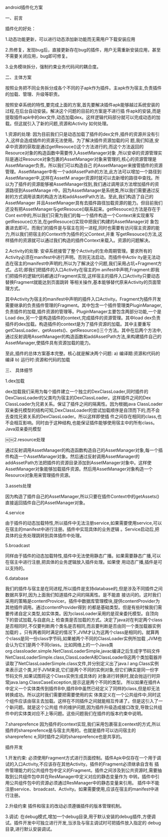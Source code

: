 android插件化方案

一、前言

插件化的好处：

1.动态功能更新，可以进行动态添加新功能而无需用户下载安装应用

2.热修复，发现bug后，直接更新存在bug的插件，用户无需重新安装应用，甚至不需要关闭应用，bug即可修复。

3.业务模块拆分，强制约束业务代码间的耦合度。

二、主体方案

按照业务把不同业务拆分成各个不同的子apk作为插件。主apk作为宿主,负责插件的加载、管理、升级等职责。

按照安卓系统的特性,要完成上面的方案,首先要解决插件apk能够越过系统安装的过程,在后台自动安装。解决这个问题的目前的方案是不进行插 件apk的安装,而是提取插件apk中的dex文件,动态加载dex。这样逻辑代码部分就可以完成动态的加载。但这就引入了新的问题,资源和Activity 如何处理。

1.资源的处理:
因为目前我们只是动态加载了插件的dex文件,插件的资源并没有引入,这样会造成插件的资源无法使用。为了解决插件资源加载的问 题,我们知道,安卓中资源的获取是通过getResouce()这个方法进行的,而这个方法返回的Resource对象的构造函数中需要传入AssetManager对象 ,所以安卓的资源管理实际是通过Resource对象包裹的AssetManager对象来管理的,核心的资源管理是AssetManager负责。所以我们可以构造自己 的AssetManager来接管插件的资源管理。AssetManager中有一个addAssetPath的方法,此方法可以增加一个路径到AssetManager中,这样在AssetM anager资源时就可以去新增的路径中查找。所以为了插件的资源能够被AssetManager找到,我们通过调用该方法增加插件的资源路径到AssetManage r中。因为AssetManager是系统类,所以我们需要通过反射的方式调用该类的构造方法和addAssetPath方法。至此,我们构造了自己的AssetManager 并且AssetManager具有去插件路径加载资源的能力。但目前我们还没有把AssetManager与getResouce()联系起来。getResouce()方法是存在于Cont ext中的,所以我们只需为我们的每一个插件构造一个Context来实现重写getResouce()方法,在getResouce()实现中把我们构建的AssetManager对 象包裹进去即可。而我们的插件是与宿主在同一进程,同时也需要有访问宿主资源的能力,所以我们把宿主的Context作为插件的父Context,并重 写getResouce()方法,这样插件的资源就可以通过我们构造的插件Context来载入。资源的问题解决。

2.Activity的处理:
安卓系统接管了整个Activity的生命周期管理。要求所有的Activity必须在manifest中进行声明。否则无法启动。而插件中Activ ity是无法动态在宿主的manifest中声明的,所以为了解决这个问题,我们采用占坑+Fragment方式。占坑:即我们把插件的入口Activity在宿主的m anifest中声明,Fragment:即我们把插件的逻辑代码都通过Fragment实现,这样宿主的插件入口Activity只要动态替换Fragment就能达到页面跳转 等相关操作,基本能够替代原来Activity的页面管理方式。

其中Activity为宿主的manifest中声明的插件入口Activity。Fragment为插件开发需要继承的负责插件管理的Fragment。其中包含一个插件管理类PluginManager,负责插件的加载,插件资源的管理等。PluginManager主要包含两部分功能,一个是Load dex,另一个是构造插件的context,完成插件的资源管理。其中load dex负责插件的dex加载。构造插件的context是为了插件资源的加载。其中主要重写getClassLoader、getAssets()、getResource()三个方法。其中在后两个方法中,通过反射调用AssetManager的构造函数和addAssetPath方法,来构建插件自己的AssetManager,使插件具有资源加载的能力。

至此,插件的总体方案基本完整。核心就是解决两个问题: 
a) 编译期:资源和代码的编译
b) 运行时:资源和代码的加载

三、 具体细节 

1.dex加载

dex加载我们采用为每个插件建立一个独立的DexClassLoader,同时插件的DexClassLoader的父类均为宿主的DexClassLoader。这样插件之间的Dex ClassLoader为兄弟关系。保证了插件之间的隔离性。因为根据java ClassLoader双亲委托模型的结构可知,DexClassLoader的尝试加载顺序是自顶而下的,而不会去查找兄弟关系的DexClassLoader。所以这样即使插 件之间存在相同的class,也不会相互影响。同时由于这种结构,也能保证插件能够使用宿主中的所有class。
Java双亲委托模型

￼￼2.resource处理

通过反射调用AssetManager的构造函数构造自己的AssetManager对象,每一个插件构造一个AssetManager对象。然后通过反射调用AssetManager的 addAssetPath方法把插件的资源目录添加到AssetManager对象中。这样使AssetManager对象能够加载插件资源。然后用AssetManager对象构造一个 Resource对象用来管理插件资源。

3.assets处理

因为构造了插件自己的AssetManager,所以只要在插件Context中的getAssets()直接返回插件自己的AssetManager对象。

4.service

由于插件的动态加载特性,所以插件中无法注册service,如果需要使用service,可以在宿主的manifest中进行注册。插件中实现具体的业务逻辑 。Service启动后,把具体的业务处理跳转到具体插件中处理。

5.broadcast

同样由于插件的动态加载特性,插件中无法使用静态广播。如果需要静态广播,可以在宿主中进行注册,把具体的业务逻辑放入插件处理。如果使
用动态广播,插件是可以支持的。

6.database

我们的插件与宿主是在同进程,所以插件是支持database的,但是涉及不同插件之间数据共享时,因为上面我们知道插件之间的隔离性。是不能直 接访问的。这时我们采用的策略是contentProvicer。插件中数据库管理模块,提供contentProvider为其他插件调用。通过contentProvider得到 的都是基础类型。但是有些时候我们需要传递自定义类型,如实体类。因为classLoader采用的是双亲委托模型。自顶向下的尝试加载,与自底向上 检查类是否加载的方式。决定了java对在判定两个class是否相同时,不仅要判断两个类名是否相同,而且要判断是否由同一个类加载器实例加载的 。只有两者同时满足的情况下,JVM才认为这两个class是相同的。就算两个class是同一份class字节码,如果被两个不同的ClassLoader实例所加载 ,JVM也会认为它们是两个不同class。比如网络上的一个Java类org.classloader.simple.NetClassLoaderSimple,javac编译之后生成字节码文件 NetClassLoaderSimple.class,ClassLoaderA和ClassLoaderB这两个类加载器并读取了NetClassLoaderSimple.class文件,并分别定义出了java.l ang.Class实例来表示这个类,对于JVM来说,它们是两个不同的实例对象,但它们确实是同一份字节码文件,如果试图将这个Class实例生成具体的 对象进行转换时,就会抛运行时异常java.lang.ClassCaseException,提示这是两个不同的类型。
所以如果在插件A中定义一个实体类传到插件B中,插件B中虽然已经定义了同样的class,但是却无法转换成功。所以这时我们需要把需要使用的实 体类定义在一个公共组件中,同时这个组件应该由宿主去加载。这样在不同插件之间就能相互传递了。但是这引入了一个新问题。就是这个公共组 件的维护问题,因为插件升级造成接口改变,导致公共组件中的实体类对应不上等问题。这些问题我们在插件的版本约束中说明。

7.shareprefence
因为插件的context实现,我们采用包裹宿主centext的方式,所以插件的shareprefence是与宿主共用的。也就是插件可以访问宿主的shareprefenc e,同时插件之间的shareprefence也是共享的。


插件开发 

1.开发约束:
必须使用Fragment方式进行页面控制。插件Apk中仅存在一个用于调试的入口Activity,不应该存在其他Activity。插件的Fragment必须继承自含有 插件管理能力的公共组件包中定义的Fragment。插件之间涉及到公共资源时,需要抽取到公共组件包中并在ResManager中定义对应的静态变量作为 中转。插件中引用公共组件包中的资源必须通过ResManager中的静态变量来引用。
插件中不能注册service、broadcast、Activity。如果需要使用,应该在宿主的manifest中进行注册。

2.升级约束
插件和宿主的改动必须遵循插件的版本管理机制。

3.调试:
在debug模式,增加一个debug目录,用于默认安装的debug插件,方便调试。插件开发中可独立进行开发,当涉及与宿主调试时可把插件放入指定的 debug目录,进行默认安装调试。

